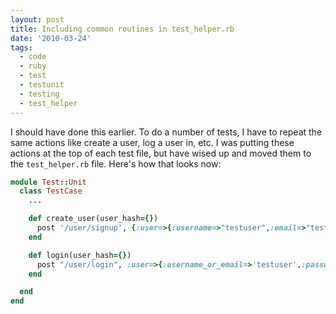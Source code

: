 ```yaml
---
layout: post
title: Including common routines in test_helper.rb
date: '2010-03-24'
tags:
  - code
  - ruby
  - test
  - testunit
  - testing
  - test_helper
---
```


I should have done this earlier. To do a number of tests, I have to repeat the same actions like create a user, log a user in, etc. I was putting these actions at the top of each test file, but have wised up and moved them to the `test_helper.rb` file. Here's how that looks now:

```ruby
module Test::Unit
  class TestCase
    ...

    def create_user(user_hash={})
      post '/user/signup', {:user=>{:username=>"testuser",:email=>"test@test.com",:password=>"pass1",:password_confirmation=>"pass1"}.merge(user_hash)}
    end

    def login(user_hash={})
      post "/user/login", :user=>{:username_or_email=>'testuser',:password=>'pass1'}.merge(user_hash)
    end

  end
end
```
